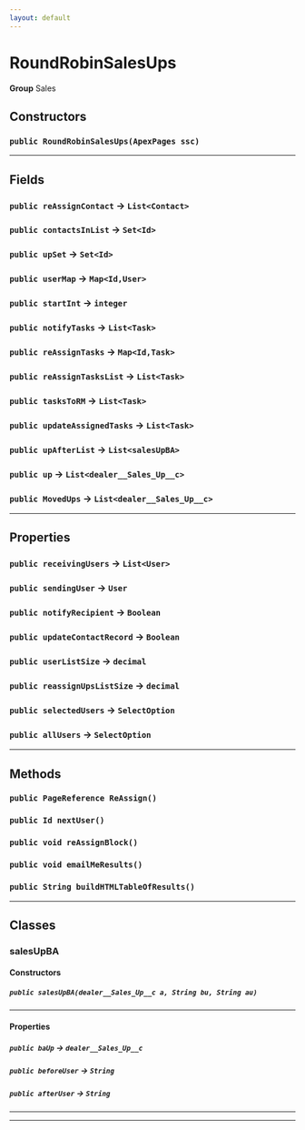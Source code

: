 ```yaml
---
layout: default
---
```

# RoundRobinSalesUps



**Group** Sales

## Constructors
### `public RoundRobinSalesUps(ApexPages ssc)`
---
## Fields

### `public reAssignContact` → `List<Contact>`


### `public contactsInList` → `Set<Id>`


### `public upSet` → `Set<Id>`


### `public userMap` → `Map<Id,User>`


### `public startInt` → `integer`


### `public notifyTasks` → `List<Task>`


### `public reAssignTasks` → `Map<Id,Task>`


### `public reAssignTasksList` → `List<Task>`


### `public tasksToRM` → `List<Task>`


### `public updateAssignedTasks` → `List<Task>`


### `public upAfterList` → `List<salesUpBA>`


### `public up` → `List<dealer__Sales_Up__c>`


### `public MovedUps` → `List<dealer__Sales_Up__c>`


---
## Properties

### `public receivingUsers` → `List<User>`


### `public sendingUser` → `User`


### `public notifyRecipient` → `Boolean`


### `public updateContactRecord` → `Boolean`


### `public userListSize` → `decimal`


### `public reassignUpsListSize` → `decimal`


### `public selectedUsers` → `SelectOption`


### `public allUsers` → `SelectOption`


---
## Methods
### `public PageReference ReAssign()`
### `public Id nextUser()`
### `public void reAssignBlock()`
### `public void emailMeResults()`
### `public String buildHTMLTableOfResults()`
---
## Classes
### salesUpBA
#### Constructors
##### `public salesUpBA(dealer__Sales_Up__c a, String bu, String au)`
---
#### Properties

##### `public baUp` → `dealer__Sales_Up__c`


##### `public beforeUser` → `String`


##### `public afterUser` → `String`


---

---
